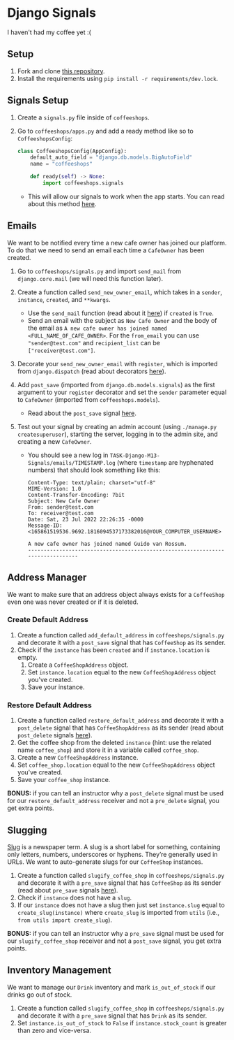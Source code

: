 # Django Signals

I haven't had my coffee yet :(

## Setup

1. Fork and clone [this repository](https://github.com/JoinCODED/TASK-Django-M13-Signals).
2. Install the requirements using `pip install -r requirements/dev.lock`.

## Signals Setup

1. Create a `signals.py` file inside of `coffeeshops`.
2. Go to `coffeeshops/apps.py` and add a ready method like so to `CoffeeshopsConfig`:

   ```python
   class CoffeeshopsConfig(AppConfig):
       default_auto_field = "django.db.models.BigAutoField"
       name = "coffeeshops"

       def ready(self) -> None:
           import coffeeshops.signals
   ```

   - This will allow our signals to work when the app starts. You can read about this method [here](https://docs.djangoproject.com/en/4.0/ref/applications/#django.apps.AppConfig.ready).

## Emails

We want to be notified every time a new cafe owner has joined our platform. To do that we need to send an email each time a `CafeOwner` has been created.

1. Go to `coffeeshops/signals.py` and import `send_mail` from `django.core.mail` (we will need this function later).
2. Create a function called `send_new_owner_email`, which takes in a `sender`, `instance`, `created`, and `**kwargs`.
   - Use the `send_mail` function (read about it [here](https://docs.djangoproject.com/en/4.0/topics/email/#quick-example)) if `created` is `True`.
   - Send an email with the subject as `New Cafe Owner` and the body of the email as `A new cafe owner has joined named <FULL_NAME_OF_CAFE_OWNER>`. For the `from_email` you can use `"sender@test.com"` and `recipient_list` can be `["receiver@test.com"]`.
3. Decorate your `send_new_owner_email` with `register`, which is imported from `django.dispatch` (read about decorators [here](https://www.programiz.com/python-programming/decorator)).
4. Add `post_save` (imported from `django.db.models.signals`) as the first argument to your `register` decorator and set the `sender` parameter equal to `CafeOwner` (imported from `coffeeshops.models`).
   - Read about the `post_save` signal [here](https://docs.djangoproject.com/en/4.0/ref/signals/#django.db.models.signals.post_save).
5. Test out your signal by creating an admin account (using `./manage.py createsuperuser`), starting the server, logging in to the admin site, and creating a new `CafeOwner`.

   - You should see a new log in `TASK-Django-M13-Signals/emails/TIMESTAMP.log` (where `timestamp` are hyphenated numbers) that should look something like this:

     ```text
     Content-Type: text/plain; charset="utf-8"
     MIME-Version: 1.0
     Content-Transfer-Encoding: 7bit
     Subject: New Cafe Owner
     From: sender@test.com
     To: receiver@test.com
     Date: Sat, 23 Jul 2022 22:26:35 -0000
     Message-ID: <165861519536.9692.1816094537173382016@YOUR_COMPUTER_USERNAME>

     A new cafe owner has joined named Guido van Rossum.
     -------------------------------------------------------------------------------
     ```

## Address Manager

We want to make sure that an address object always exists for a `CoffeeShop` even one was never created or if it is deleted.

### Create Default Address

1. Create a function called `add_default_address` in `coffeeshops/signals.py` and decorate it with a `post_save` signal that has `CoffeeShop` as its sender.
2. Check if the `instance` has been `created` and if `instance.location` is empty.
   1. Create a `CoffeeShopAddress` object.
   2. Set `instance.location` equal to the new `CoffeeShopAddress` object you've created.
   3. Save your instance.

### Restore Default Address

1. Create a function called `restore_default_address` and decorate it with a `post_delete` signal that has `CoffeeShopAddress` as its sender (read about `post_delete` signals [here](https://docs.djangoproject.com/en/4.0/ref/signals/#post-delete)).
2. Get the coffee shop from the deleted `instance` (hint: use the related name `coffee_shop`) and store it in a variable called `coffee_shop`.
3. Create a new `CoffeeShopAddress` instance.
4. Set `coffee_shop.location` equal to the new `CoffeeShopAddress` object you've created.
5. Save your `coffee_shop` instance.

**BONUS:** if you can tell an instructor why a `post_delete` signal must be used for our `restore_default_address` receiver and not a `pre_delete` signal, you get extra points.

## Slugging

[Slug](https://docs.djangoproject.com/en/4.0/glossary/#term-slug) is a newspaper term. A slug is a short label for something, containing only letters, numbers, underscores or hyphens. They’re generally used in URLs. We want to auto-generate slugs for our `CoffeeShop` instances.

1. Create a function called `slugify_coffee_shop` in `coffeeshops/signals.py` and decorate it with a `pre_save` signal that has `CoffeeShop` as its sender (read about `pre_save` signals [here](https://docs.djangoproject.com/en/4.0/ref/signals/#pre-save)).
2. Check if `instance` does not have a `slug`.
3. If our `instance` does not have a slug then just set `instance.slug` equal to `create_slug(instance)` where `create_slug` is imported from `utils` (i.e., `from utils import create_slug`).

**BONUS:** if you can tell an instructor why a `pre_save` signal must be used for our `slugify_coffee_shop` receiver and not a `post_save` signal, you get extra points.

## Inventory Management

We want to manage our `Drink` inventory and mark `is_out_of_stock` if our drinks go out of stock.

1. Create a function called `slugify_coffee_shop` in `coffeeshops/signals.py` and decorate it with a `pre_save` signal that has `Drink` as its sender.
2. Set `instance.is_out_of_stock` to `False` if `instance.stock_count` is greater than zero and vice-versa.
